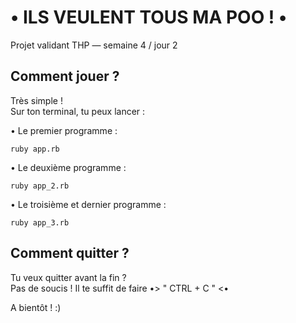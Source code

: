 # • ILS VEULENT TOUS MA POO ! •

Projet validant THP — semaine 4 / jour 2

## Comment jouer ?

Très simple !  
Sur ton terminal, tu peux lancer :  

• Le premier programme :  

`ruby app.rb`  


• Le deuxième programme :  

`ruby app_2.rb`


• Le troisième et dernier programme :  

`ruby app_3.rb`  



## Comment quitter ?

Tu veux quitter avant la fin ?  
Pas de soucis ! Il te suffit de faire  •> " CTRL + C " <•    


A bientôt ! :)
